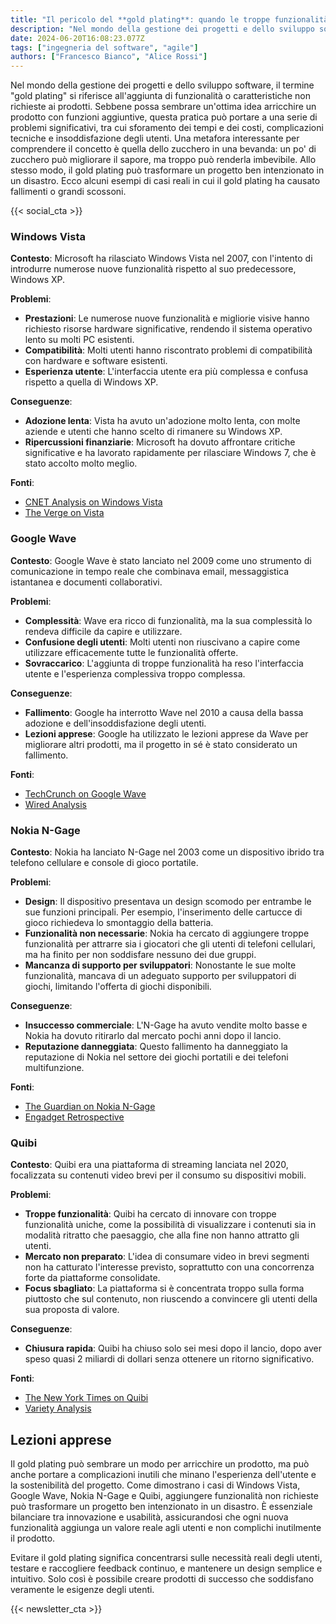```yaml
---
title: "Il pericolo del **gold plating**: quando le troppe funzionalità portano al fallimento"
description: "Nel mondo della gestione dei progetti e dello sviluppo software, il termine gold plating si riferisce all'aggiunta di funzionalità o caratteristiche non richieste ai prodotti."
date: 2024-06-20T16:08:23.077Z
tags: ["ingegneria del software", "agile"]
authors: ["Francesco Bianco", "Alice Rossi"]
---
```


Nel mondo della gestione dei progetti e dello sviluppo software, il termine "gold plating" si riferisce all'aggiunta di funzionalità o caratteristiche non richieste ai prodotti. Sebbene possa sembrare un'ottima idea arricchire un prodotto con funzioni aggiuntive, questa pratica può portare a una serie di problemi significativi, tra cui sforamento dei tempi e dei costi, complicazioni tecniche e insoddisfazione degli utenti. Una metafora interessante per comprendere il concetto è quella dello zucchero in una bevanda: un po' di zucchero può migliorare il sapore, ma troppo può renderla imbevibile. Allo stesso modo, il gold plating può trasformare un progetto ben intenzionato in un disastro. Ecco alcuni esempi di casi reali in cui il gold plating ha causato fallimenti o grandi scossoni.

{{< social_cta >}}

### Windows Vista

**Contesto**: Microsoft ha rilasciato Windows Vista nel 2007, con l'intento di introdurre numerose nuove funzionalità rispetto al suo predecessore, Windows XP.

**Problemi**:
- **Prestazioni**: Le numerose nuove funzionalità e migliorie visive hanno richiesto risorse hardware significative, rendendo il sistema operativo lento su molti PC esistenti.
- **Compatibilità**: Molti utenti hanno riscontrato problemi di compatibilità con hardware e software esistenti.
- **Esperienza utente**: L'interfaccia utente era più complessa e confusa rispetto a quella di Windows XP.

**Conseguenze**:
- **Adozione lenta**: Vista ha avuto un'adozione molto lenta, con molte aziende e utenti che hanno scelto di rimanere su Windows XP.
- **Ripercussioni finanziarie**: Microsoft ha dovuto affrontare critiche significative e ha lavorato rapidamente per rilasciare Windows 7, che è stato accolto molto meglio.

**Fonti**:
- [CNET Analysis on Windows Vista](https://www.cnet.com/tech/computing/why-windows-vista-failed/)
- [The Verge on Vista](https://www.theverge.com/2017/1/30/14438362/microsoft-windows-vista-10-years-later)

### Google Wave

**Contesto**: Google Wave è stato lanciato nel 2009 come uno strumento di comunicazione in tempo reale che combinava email, messaggistica istantanea e documenti collaborativi.

**Problemi**:
- **Complessità**: Wave era ricco di funzionalità, ma la sua complessità lo rendeva difficile da capire e utilizzare.
- **Confusione degli utenti**: Molti utenti non riuscivano a capire come utilizzare efficacemente tutte le funzionalità offerte.
- **Sovraccarico**: L'aggiunta di troppe funzionalità ha reso l'interfaccia utente e l'esperienza complessiva troppo complessa.

**Conseguenze**:
- **Fallimento**: Google ha interrotto Wave nel 2010 a causa della bassa adozione e dell'insoddisfazione degli utenti.
- **Lezioni apprese**: Google ha utilizzato le lezioni apprese da Wave per migliorare altri prodotti, ma il progetto in sé è stato considerato un fallimento.

**Fonti**:
- [TechCrunch on Google Wave](https://techcrunch.com/2010/08/04/google-wave-rip/)
- [Wired Analysis](https://www.wired.com/2010/08/why-google-wave-failed/)

### Nokia N-Gage

**Contesto**: Nokia ha lanciato N-Gage nel 2003 come un dispositivo ibrido tra telefono cellulare e console di gioco portatile.

**Problemi**:
- **Design**: Il dispositivo presentava un design scomodo per entrambe le sue funzioni principali. Per esempio, l'inserimento delle cartucce di gioco richiedeva lo smontaggio della batteria.
- **Funzionalità non necessarie**: Nokia ha cercato di aggiungere troppe funzionalità per attrarre sia i giocatori che gli utenti di telefoni cellulari, ma ha finito per non soddisfare nessuno dei due gruppi.
- **Mancanza di supporto per sviluppatori**: Nonostante le sue molte funzionalità, mancava di un adeguato supporto per sviluppatori di giochi, limitando l'offerta di giochi disponibili.

**Conseguenze**:
- **Insuccesso commerciale**: L'N-Gage ha avuto vendite molto basse e Nokia ha dovuto ritirarlo dal mercato pochi anni dopo il lancio.
- **Reputazione danneggiata**: Questo fallimento ha danneggiato la reputazione di Nokia nel settore dei giochi portatili e dei telefoni multifunzione.

**Fonti**:
- [The Guardian on Nokia N-Gage](https://www.theguardian.com/technology/2003/oct/07/money.mobilephones)
- [Engadget Retrospective](https://www.engadget.com/2013-10-07-nokia-n-gage.html)

### Quibi

**Contesto**: Quibi era una piattaforma di streaming lanciata nel 2020, focalizzata su contenuti video brevi per il consumo su dispositivi mobili.

**Problemi**:
- **Troppe funzionalità**: Quibi ha cercato di innovare con troppe funzionalità uniche, come la possibilità di visualizzare i contenuti sia in modalità ritratto che paesaggio, che alla fine non hanno attratto gli utenti.
- **Mercato non preparato**: L'idea di consumare video in brevi segmenti non ha catturato l'interesse previsto, soprattutto con una concorrenza forte da piattaforme consolidate.
- **Focus sbagliato**: La piattaforma si è concentrata troppo sulla forma piuttosto che sul contenuto, non riuscendo a convincere gli utenti della sua proposta di valore.

**Conseguenze**:
- **Chiusura rapida**: Quibi ha chiuso solo sei mesi dopo il lancio, dopo aver speso quasi 2 miliardi di dollari senza ottenere un ritorno significativo.

**Fonti**:
- [The New York Times on Quibi](https://www.nytimes.com/2020/10/21/business/media/quibi-shutting-down.html)
- [Variety Analysis](https://variety.com/2020/digital/news/quibi-failure-reasons-1234812645/)

## Lezioni apprese

Il gold plating può sembrare un modo per arricchire un prodotto, ma può anche portare a complicazioni inutili che minano l'esperienza dell'utente e la sostenibilità del progetto. Come dimostrano i casi di Windows Vista, Google Wave, Nokia N-Gage e Quibi, aggiungere funzionalità non richieste può trasformare un progetto ben intenzionato in un disastro. È essenziale bilanciare tra innovazione e usabilità, assicurandosi che ogni nuova funzionalità aggiunga un valore reale agli utenti e non complichi inutilmente il prodotto.

Evitare il gold plating significa concentrarsi sulle necessità reali degli utenti, testare e raccogliere feedback continuo, e mantenere un design semplice e intuitivo. Solo così è possibile creare prodotti di successo che soddisfano veramente le esigenze degli utenti.

{{< newsletter_cta >}}
